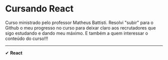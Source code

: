 # Cursando React
Curso ministrado pelo professor Matheus Battisti. Resolvi "subir" para o Github o meu progresso no curso para deixar claro aos recrutadores que sigo estudando e dando meu máximo. E também a quem interessar o conteúdo do curso!!!
<hr>
✔ <strong>   React   </strong> 
